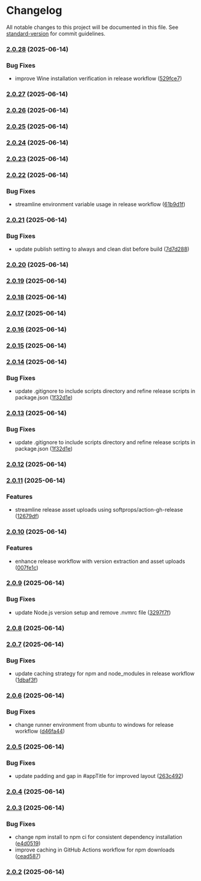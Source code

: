 # Changelog

All notable changes to this project will be documented in this file. See [standard-version](https://github.com/conventional-changelog/standard-version) for commit guidelines.

### [2.0.28](https://github.com/Erelumnir/DeskTask/compare/v2.0.27...v2.0.28) (2025-06-14)


### Bug Fixes

* improve Wine installation verification in release workflow ([529fce7](https://github.com/Erelumnir/DeskTask/commit/529fce7eab2e50267faafdf9ea963c49cfef2967))

### [2.0.27](https://github.com/Erelumnir/DeskTask/compare/v2.0.26...v2.0.27) (2025-06-14)

### [2.0.26](https://github.com/Erelumnir/DeskTask/compare/v2.0.25...v2.0.26) (2025-06-14)

### [2.0.25](https://github.com/Erelumnir/DeskTask/compare/v2.0.24...v2.0.25) (2025-06-14)

### [2.0.24](https://github.com/Erelumnir/DeskTask/compare/v2.0.23...v2.0.24) (2025-06-14)

### [2.0.23](https://github.com/Erelumnir/DeskTask/compare/v2.0.22...v2.0.23) (2025-06-14)

### [2.0.22](https://github.com/Erelumnir/DeskTask/compare/v2.0.21...v2.0.22) (2025-06-14)


### Bug Fixes

* streamline environment variable usage in release workflow ([61b9d1f](https://github.com/Erelumnir/DeskTask/commit/61b9d1fbe1e2d09bbb7c578a79daa26055e84c90))

### [2.0.21](https://github.com/Erelumnir/DeskTask/compare/v2.0.20...v2.0.21) (2025-06-14)


### Bug Fixes

* update publish setting to always and clean dist before build ([7d7d288](https://github.com/Erelumnir/DeskTask/commit/7d7d288c8b4d25bff74e2c121037653bff14a88f))

### [2.0.20](https://github.com/Erelumnir/DeskTask/compare/v2.0.19...v2.0.20) (2025-06-14)

### [2.0.19](https://github.com/Erelumnir/DeskTask/compare/v2.0.18...v2.0.19) (2025-06-14)

### [2.0.18](https://github.com/Erelumnir/DeskTask/compare/v2.0.17...v2.0.18) (2025-06-14)

### [2.0.17](https://github.com/Erelumnir/DeskTask/compare/v2.0.16...v2.0.17) (2025-06-14)

### [2.0.16](https://github.com/Erelumnir/DeskTask/compare/v2.0.14...v2.0.16) (2025-06-14)

### [2.0.15](https://github.com/Erelumnir/DeskTask/compare/v2.0.14...v2.0.15) (2025-06-14)

### [2.0.14](https://github.com/Erelumnir/DeskTask/compare/v2.0.12...v2.0.14) (2025-06-14)


### Bug Fixes

* update .gitignore to include scripts directory and refine release scripts in package.json ([1f32d1e](https://github.com/Erelumnir/DeskTask/commit/1f32d1e4a0a20dba603fff4392c757d2ce492148))

### [2.0.13](https://github.com/Erelumnir/DeskTask/compare/v2.0.12...v2.0.13) (2025-06-14)


### Bug Fixes

* update .gitignore to include scripts directory and refine release scripts in package.json ([1f32d1e](https://github.com/Erelumnir/DeskTask/commit/1f32d1e4a0a20dba603fff4392c757d2ce492148))

### [2.0.12](https://github.com/Erelumnir/DeskTask/compare/v2.0.11...v2.0.12) (2025-06-14)

### [2.0.11](https://github.com/Erelumnir/DeskTask/compare/v2.0.10...v2.0.11) (2025-06-14)


### Features

* streamline release asset uploads using softprops/action-gh-release ([12679df](https://github.com/Erelumnir/DeskTask/commit/12679df6221b08a250d9fedaf34d4028dd378341))

### [2.0.10](https://github.com/Erelumnir/DeskTask/compare/v2.0.9...v2.0.10) (2025-06-14)


### Features

* enhance release workflow with version extraction and asset uploads ([007fe1c](https://github.com/Erelumnir/DeskTask/commit/007fe1ceb352fbc59807db38cfdf50a95d933c5d))

### [2.0.9](https://github.com/Erelumnir/DeskTask/compare/v2.0.8...v2.0.9) (2025-06-14)


### Bug Fixes

* update Node.js version setup and remove .nvmrc file ([3297f7f](https://github.com/Erelumnir/DeskTask/commit/3297f7fd76f62ad8143d80f5e427225835a1b00d))

### [2.0.8](https://github.com/Erelumnir/DeskTask/compare/v2.0.7...v2.0.8) (2025-06-14)

### [2.0.7](https://github.com/Erelumnir/DeskTask/compare/v2.0.6...v2.0.7) (2025-06-14)


### Bug Fixes

* update caching strategy for npm and node_modules in release workflow ([1dbaf3f](https://github.com/Erelumnir/DeskTask/commit/1dbaf3f2442b0fab2dc7f5d9a90f6c553b44375f))

### [2.0.6](https://github.com/Erelumnir/DeskTask/compare/v2.0.5...v2.0.6) (2025-06-14)


### Bug Fixes

* change runner environment from ubuntu to windows for release workflow ([d46fa44](https://github.com/Erelumnir/DeskTask/commit/d46fa442fca75a729f89edbf7b98c0651e678ebe))

### [2.0.5](https://github.com/Erelumnir/DeskTask/compare/v2.0.4...v2.0.5) (2025-06-14)


### Bug Fixes

* update padding and gap in #appTitle for improved layout ([263c492](https://github.com/Erelumnir/DeskTask/commit/263c492dc71165d2f1c468f2103bb019e1deb2c4))

### [2.0.4](https://github.com/Erelumnir/DeskTask/compare/v2.0.3...v2.0.4) (2025-06-14)

### [2.0.3](https://github.com/Erelumnir/DeskTask/compare/v2.0.2...v2.0.3) (2025-06-14)


### Bug Fixes

* change npm install to npm ci for consistent dependency installation ([e4d0519](https://github.com/Erelumnir/DeskTask/commit/e4d051971caf8f7a12789c433a8655fb5da5a0cf))
* improve caching in GitHub Actions workflow for npm downloads ([cead587](https://github.com/Erelumnir/DeskTask/commit/cead5874a7f3d436937ea151380fd79e83518edc))

### [2.0.2](https://github.com/Erelumnir/DeskTask/compare/v2.0.1...v2.0.2) (2025-06-14)
